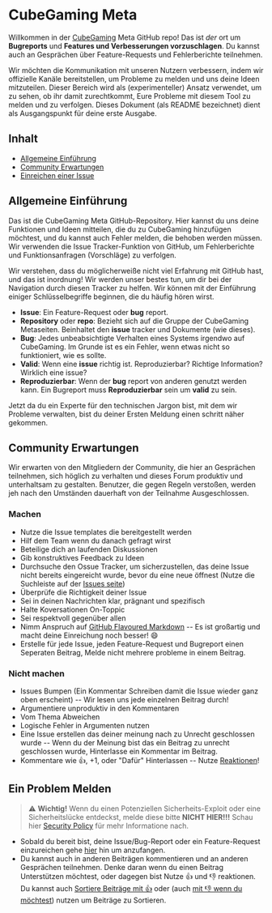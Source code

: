 # CubeGaming Meta
Willkommen in der [CubeGaming](https://cubegaming.eu) Meta GitHub repo! Das ist *der* ort um **Bugreports** und **Features und Verbesserungen vorzuschlagen**. Du kannst auch an Gesprächen über Feature-Requests und Fehlerberichte teilnehmen.

Wir möchten die Kommunikation mit unseren Nutzern verbessern, indem wir offizielle Kanäle bereitstellen, um Probleme zu melden und uns deine Ideen mitzuteilen. Dieser Bereich wird als (experimenteller) Ansatz verwendet, um zu sehen, ob ihr damit zurechtkommt, Eure Probleme mit diesem Tool zu melden und zu verfolgen. Dieses Dokument (als README bezeichnet) dient als Ausgangspunkt für deine erste Ausgabe.

## Inhalt
- [Allgemeine Einführung](https://github.com/CubeGaming-Development/Meta#allgemeine-einführung)
- [Community Erwartungen](https://github.com/CubeGaming-Development/Meta#community-erwartungen)
- [Einreichen einer Issue](https://github.com/CubeGaming-Development/Meta#ein-problem-melden)

## Allgemeine Einführung
Das ist die CubeGaming Meta GitHub-Repository. Hier kannst du uns deine Funktionen und Ideen mitteilen, die du zu CubeGaming hinzufügen möchtest, und du kannst auch Fehler melden, die behoben werden müssen. Wir verwenden die Issue Tracker-Funktion von GitHub, um Fehlerberichte und Funktionsanfragen (Vorschläge) zu verfolgen.

Wir verstehen, dass du möglicherweiße nicht viel Erfahrung mit GitHub hast, und das ist inordnung! Wir werden unser bestes tun, um dir bei der Navigation durch diesen Tracker zu helfen. Wir können mit der Einführung einiger Schlüsselbegriffe beginnen, die du häufig hören wirst.
- **Issue**: Ein Feature-Request oder **bug** report.
- **Repository** oder **repo**: Bezieht sich auf die Gruppe der CubeGaming Metaseiten. Beinhaltet den **issue** tracker und Dokumente (wie dieses).
- **Bug**: Jedes unbeabsichtigte Verhalten eines Systems irgendwo auf CubeGaming. Im Grunde ist es ein Fehler, wenn etwas nicht so funktioniert, wie es sollte.
- **Valid**: Wenn eine **issue** richtig ist. Reproduzierbar? Richtige Information? Wirklich eine issue?
- **Reproduzierbar**: Wenn der **bug** report von anderen genutzt werden kann. Ein Bugreport muss **Reproduzierbar** sein um **valid** zu sein.

Jetzt da du ein Experte für den technischen Jargon bist, mit dem wir Probleme verwalten, bist du deiner Ersten Meldung einen schritt näher gekommen.

## Community Erwartungen
Wir erwarten von den Mitgliedern der Community, die hier an Gesprächen teilnehmen, sich höglich zu verhalten und dieses Forum produktiv und unterhaltsam zu gestalten. Benutzer, die gegen Regeln verstoßen, werden jeh nach den Umständen dauerhaft von der Teilnahme Ausgeschlossen.

### Machen
- Nutze die Issue templates die bereitgestellt werden
- Hilf dem Team wenn du danach gefragt wirst
- Beteilige dich an laufenden Diskussionen
- Gib konstruktives Feedback zu Ideen
- Durchsuche den Ossue Tracker, um sicherzustellen, das deine Issue nicht bereits eingereicht wurde, bevor du eine neue öffnest (Nutze die Suchleiste auf der  [Issues seite](https://github.com/CubeGaming-Development/Meta/issues))
- Überprüfe die Richtigkeit deiner Issue
- Sei in deinen Nachrichten klar, prägnant und spezifisch
- Halte Koversationen On-Toppic
- Sei respektvoll gegenüber allen
- Nimm Anspruch auf [GitHub Flavoured Markdown](https://github.com/adam-p/markdown-here/wiki/Markdown-Cheatsheet) -- Es ist großartig und macht deine Einreichung noch besser! 😄
- Erstelle für jede Issue, jeden Feature-Request und Bugreport einen Seperaten Beitrag, Melde nicht mehrere probleme in einem Beitrag.

### Nicht machen
- Issues Bumpen (Ein Kommentar Schreiben damit die Issue wieder ganz oben erscheint) -- Wir lesen uns jede einzelnen Beitrag durch!
- Argumentiere unproduktiv in den Kommentaren
- Vom Thema Abweichen
- Logische Fehler in Argumenten nutzen
- Eine Issue erstellen das deiner meinung nach zu Unrecht geschlossen wurde -- Wenn du der Meinung bist das ein Beitrag zu unrecht geschlossen wurde, Hinterlasse ein Kommentar im Beitrag.
- Kommentare wie 👍, +1, oder "Dafür" Hinterlassen -- Nutze [Reaktionen](https://github.blog/2016-03-10-add-reactions-to-pull-requests-issues-and-comments/)!
## Ein Problem Melden
> ⚠️ **Wichtig!** Wenn du einen Potenziellen Sicherheits-Exploit oder eine Sicherheitslücke entdeckst, melde diese bitte **NICHT HIER!!!** Schau hier [Security Policy](https://github.com/CubeGaming-Development/Meta/security/policy) für mehr Informatione nach.

- Sobald du bereit bist, deine Issue/Bug-Report oder ein Feature-Request einzureichen gehe [hier](https://github.com/CubeGaming-Development/Meta/issues/new/choose) hin um anzufangen.
- Du kannst auch in anderen Beiträgen kommentieren und an anderen Gesprächen teilnehmen. Denke daran wenn du einen Beitrag Unterstützen möchtest, oder dagegen bist Nutze 👍 und 👎 reaktionen. Du kannst auch [Sortiere Beiträge mit 👍](https://github.com/CubeGaming-Development/Meta/issues?q=is%3Aissue+sort%3Areactions-%2B1-desc) oder (auch [mit 👎 wenn du möchtest](https://github.com/CubeGaming-Development/Meta/issues?q=is%3Aissue+sort%3Areactions--1-desc)) nutzen um Beiträge zu Sortieren.
